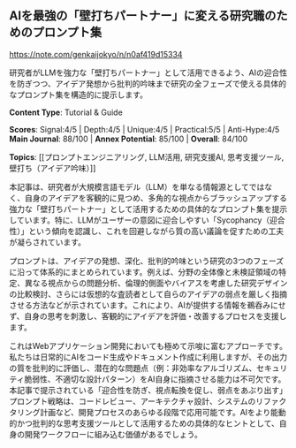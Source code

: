 ## AIを最強の「壁打ちパートナー」に変える研究職のためのプロンプト集

https://note.com/genkaijokyo/n/n0af419d15334

研究者がLLMを強力な「壁打ちパートナー」として活用できるよう、AIの迎合性を防ぎつつ、アイデア発想から批判的吟味まで研究の全フェーズで使える具体的なプロンプト集を構造的に提示します。

**Content Type**: Tutorial & Guide

**Scores**: Signal:4/5 | Depth:4/5 | Unique:4/5 | Practical:5/5 | Anti-Hype:4/5
**Main Journal**: 88/100 | **Annex Potential**: 85/100 | **Overall**: 84/100

**Topics**: [[プロンプトエンジニアリング, LLM活用, 研究支援AI, 思考支援ツール, 壁打ち（アイデア吟味）]]

本記事は、研究者が大規模言語モデル（LLM）を単なる情報源としてではなく、自身のアイデアを客観的に見つめ、多角的な視点からブラッシュアップする強力な「壁打ちパートナー」として活用するための具体的なプロンプト集を提示しています。特に、LLMがユーザーの意図に迎合しやすい「Sycophancy（迎合性）」という傾向を認識し、これを回避しながら質の高い議論を促すための工夫が凝らされています。

プロンプトは、アイデアの発想、深化、批判的吟味という研究の3つのフェーズに沿って体系的にまとめられています。例えば、分野の全体像と未検証領域の特定、異なる視点からの問題分析、倫理的側面やバイアスを考慮した研究デザインの比較検討、さらには仮想的な査読者として自らのアイデアの弱点を厳しく指摘させる方法などが示されています。これにより、AIが提供する情報を鵜呑みにせず、自身の思考を刺激し、客観的にアイデアを評価・改善するプロセスを支援します。

これはWebアプリケーション開発においても極めて示唆に富むアプローチです。私たちは日常的にAIをコード生成やドキュメント作成に利用しますが、その出力の質を批判的に評価し、潜在的な問題点（例：非効率なアルゴリズム、セキュリティ脆弱性、不適切な設計パターン）をAI自身に指摘させる能力は不可欠です。本記事で提示されている「迎合性を防ぎ、視点転換を促し、弱点をあぶり出す」プロンプト戦略は、コードレビュー、アーキテクチャ設計、システムのリファクタリング計画など、開発プロセスのあらゆる段階で応用可能です。AIをより能動的かつ批判的な思考支援ツールとして活用するための具体的なヒントとして、自身の開発ワークフローに組み込む価値があるでしょう。